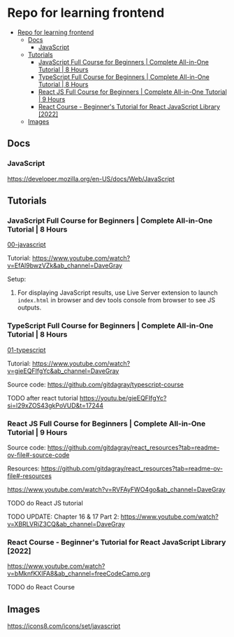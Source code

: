 # Repo for learning frontend

- [Repo for learning frontend](#repo-for-learning-frontend)
  - [Docs](#docs)
    - [JavaScript](#javascript)
  - [Tutorials](#tutorials)
    - [JavaScript Full Course for Beginners | Complete All-in-One Tutorial | 8 Hours](#javascript-full-course-for-beginners--complete-all-in-one-tutorial--8-hours)
    - [TypeScript Full Course for Beginners | Complete All-in-One Tutorial | 8 Hours](#typescript-full-course-for-beginners--complete-all-in-one-tutorial--8-hours)
    - [React JS Full Course for Beginners | Complete All-in-One Tutorial | 9 Hours](#react-js-full-course-for-beginners--complete-all-in-one-tutorial--9-hours)
    - [React Course - Beginner's Tutorial for React JavaScript Library \[2022\]](#react-course---beginners-tutorial-for-react-javascript-library-2022)
  - [Images](#images)

## Docs

### JavaScript

https://developer.mozilla.org/en-US/docs/Web/JavaScript

## Tutorials

### JavaScript Full Course for Beginners | Complete All-in-One Tutorial | 8 Hours

[00-javascript](00-javascript)

Tutorial: https://www.youtube.com/watch?v=EfAl9bwzVZk&ab_channel=DaveGray

Setup: 
1. For displaying JavaScript results, use Live Server extension to launch `index.html` in browser and dev tools console from browser to see JS outputs.

### TypeScript Full Course for Beginners | Complete All-in-One Tutorial | 8 Hours

[01-typescript](01-typescript)

Tutorial: https://www.youtube.com/watch?v=gieEQFIfgYc&ab_channel=DaveGray

Source code: https://github.com/gitdagray/typescript-course

TODO after react tutorial https://youtu.be/gieEQFIfgYc?si=l29xZOS43gkPoVUD&t=17244

### React JS Full Course for Beginners | Complete All-in-One Tutorial | 9 Hours

Source code: https://github.com/gitdagray/react_resources?tab=readme-ov-file#-source-code

Resources: https://github.com/gitdagray/react_resources?tab=readme-ov-file#-resources

https://www.youtube.com/watch?v=RVFAyFWO4go&ab_channel=DaveGray

TODO do React JS tutorial

TODO UPDATE: Chapter 16 & 17 Part 2: https://www.youtube.com/watch?v=XBRLVRjZ3CQ&ab_channel=DaveGray

### React Course - Beginner's Tutorial for React JavaScript Library [2022]

https://www.youtube.com/watch?v=bMknfKXIFA8&ab_channel=freeCodeCamp.org

TODO do React Course

## Images

https://icons8.com/icons/set/javascript
